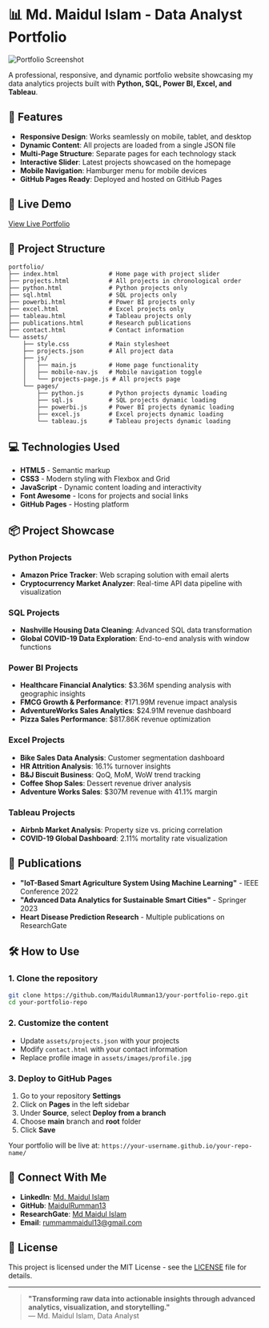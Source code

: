 # 📊 Md. Maidul Islam - Data Analyst Portfolio

![Portfolio Screenshot](https://placehold.co/800x400/2563eb/white?text=Data+Analyst+Portfolio)

A professional, responsive, and dynamic portfolio website showcasing my data analytics projects built with **Python, SQL, Power BI, Excel, and Tableau**.

## 🌟 Features

- **Responsive Design**: Works seamlessly on mobile, tablet, and desktop
- **Dynamic Content**: All projects are loaded from a single JSON file
- **Multi-Page Structure**: Separate pages for each technology stack
- **Interactive Slider**: Latest projects showcased on the homepage
- **Mobile Navigation**: Hamburger menu for mobile devices
- **GitHub Pages Ready**: Deployed and hosted on GitHub Pages

## 🚀 Live Demo

[View Live Portfolio]([https://your-username.github.io/your-repo-name/](https://maidulrumman13.github.io/maidulportfolio.github.io/))

## 📁 Project Structure

```
portfolio/
├── index.html              # Home page with project slider
├── projects.html           # All projects in chronological order
├── python.html             # Python projects only
├── sql.html                # SQL projects only  
├── powerbi.html            # Power BI projects only
├── excel.html              # Excel projects only
├── tableau.html            # Tableau projects only
├── publications.html       # Research publications
├── contact.html            # Contact information
└── assets/
    ├── style.css           # Main stylesheet
    ├── projects.json       # All project data
    ├── js/
    │   ├── main.js         # Home page functionality
    │   ├── mobile-nav.js   # Mobile navigation toggle
    │   └── projects-page.js # All projects page
    └── pages/
        ├── python.js       # Python projects dynamic loading
        ├── sql.js          # SQL projects dynamic loading
        ├── powerbi.js      # Power BI projects dynamic loading
        ├── excel.js        # Excel projects dynamic loading
        └── tableau.js      # Tableau projects dynamic loading
```

## 💻 Technologies Used

- **HTML5** - Semantic markup
- **CSS3** - Modern styling with Flexbox and Grid
- **JavaScript** - Dynamic content loading and interactivity
- **Font Awesome** - Icons for projects and social links
- **GitHub Pages** - Hosting platform

## 📦 Project Showcase

### Python Projects
- **Amazon Price Tracker**: Web scraping solution with email alerts
- **Cryptocurrency Market Analyzer**: Real-time API data pipeline with visualization

### SQL Projects  
- **Nashville Housing Data Cleaning**: Advanced SQL data transformation
- **Global COVID-19 Data Exploration**: End-to-end analysis with window functions

### Power BI Projects
- **Healthcare Financial Analytics**: $3.36M spending analysis with geographic insights
- **FMCG Growth & Performance**: ₹171.99M revenue impact analysis
- **AdventureWorks Sales Analytics**: $24.91M revenue dashboard
- **Pizza Sales Performance**: $817.86K revenue optimization

### Excel Projects
- **Bike Sales Data Analysis**: Customer segmentation dashboard
- **HR Attrition Analysis**: 16.1% turnover insights
- **B&J Biscuit Business**: QoQ, MoM, WoW trend tracking
- **Coffee Shop Sales**: Dessert revenue driver analysis
- **Adventure Works Sales**: $307M revenue with 41.1% margin

### Tableau Projects
- **Airbnb Market Analysis**: Property size vs. pricing correlation
- **COVID-19 Global Dashboard**: 2.11% mortality rate visualization

## 📝 Publications

- **"IoT-Based Smart Agriculture System Using Machine Learning"** - IEEE Conference 2022
- **"Advanced Data Analytics for Sustainable Smart Cities"** - Springer 2023
- **Heart Disease Prediction Research** - Multiple publications on ResearchGate

## 🛠️ How to Use

### 1. Clone the repository
```bash
git clone https://github.com/MaidulRumman13/your-portfolio-repo.git
cd your-portfolio-repo
```

### 2. Customize the content
- Update `assets/projects.json` with your projects
- Modify `contact.html` with your contact information
- Replace profile image in `assets/images/profile.jpg`

### 3. Deploy to GitHub Pages
1. Go to your repository **Settings**
2. Click on **Pages** in the left sidebar
3. Under **Source**, select **Deploy from a branch**
4. Choose **main** branch and **root** folder
5. Click **Save**

Your portfolio will be live at: `https://your-username.github.io/your-repo-name/`

## 🤝 Connect With Me

- **LinkedIn**: [Md. Maidul Islam](https://linkedin.com/in/md-maidul-islam-6a92391b9/)
- **GitHub**: [MaidulRumman13](https://github.com/MaidulRumman13)
- **ResearchGate**: [Md Maidul Islam](https://www.researchgate.net/profile/Md-Maidul-islam-8)
- **Email**: rummammaidul13@gmail.com

## 📄 License

This project is licensed under the MIT License - see the [LICENSE](LICENSE) file for details.

---

> **"Transforming raw data into actionable insights through advanced analytics, visualization, and storytelling."**  
> — Md. Maidul Islam, Data Analyst
